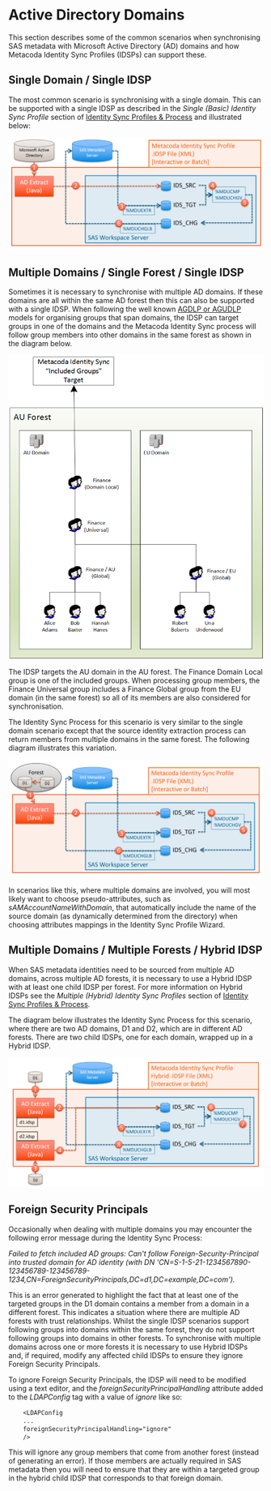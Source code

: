 # Active Directory Domains

This section describes some of the common scenarios when synchronising SAS metadata with Microsoft
Active Directory (AD) domains and how Metacoda Identity Sync Profiles (IDSPs) can support these.

## Single Domain / Single IDSP

The most common scenario is synchronising with a single domain. This can be supported with a single
IDSP as described in the *Single (Basic) Identity Sync Profile* section of
[Identity Sync Profiles & Process](idsp.md) and illustrated below:

![Identity Sync Process Diagram](img/idsync-single-ad-domain.png)

## Multiple Domains / Single Forest / Single IDSP

Sometimes it is necessary to synchronise with multiple AD domains. If these domains are all within
the same AD forest then this can also be supported with a single IDSP. When following the well
known [AGDLP or AGUDLP](https://en.wikipedia.org/wiki/AGDLP) models for organising groups that span
domains, the IDSP can target groups in one of the domains and the Metacoda Identity Sync process
will follow group members into other domains in the same forest as shown in the diagram below.
 
![Identity Sync Process Diagram](img/idsync-single-ad-forest-groups.png)

The IDSP targets the AU domain in the AU forest. The Finance Domain Local group is one of the
included groups. When processing group members, the Finance Universal group includes a Finance
Global group from the EU domain (in the same forest) so all of its members are also considered
for synchronisation.  

The Identity Sync Process for this scenario is very similar to the single domain scenario except
that the source identity extraction process can return members from multiple domains in the same
forest. The following diagram illustrates this variation.   

![Identity Sync Process Diagram](img/idsync-single-ad-forest.png)

In scenarios like this, where multiple domains are involved, you will most likely want to choose
pseudo-attributes, such as *sAMAccountNameWithDomain*, that automatically include the name of the
source domain (as dynamically determined from the directory) when choosing attributes mappings
in the Identity Sync Profile Wizard.

## Multiple Domains / Multiple Forests / Hybrid IDSP

When SAS metadata identities need to be sourced from multiple AD domains, across multiple AD
forests, it is necessary to use a Hybrid IDSP with at least one child IDSP per forest.
For more information on Hybrid IDSPs see the *Multiple (Hybrid) Identity Sync Profiles* section of
[Identity Sync Profiles & Process](idsp.md).

The diagram below illustrates the Identity Sync Process for this scenario, where there are two
AD domains, D1 and D2, which are in different AD forests. There are two child IDSPs, one for each
domain, wrapped up in a Hybrid IDSP. 

![Identity Sync Process Diagram](img/idsync-hybrid-ad-domains.png)

## Foreign Security Principals

Occasionally when dealing with multiple domains you may encounter the following error message
during the Identity Sync Process:

*Failed to fetch included AD groups: Can't follow Foreign-Security-Principal into trusted domain
for AD identity (with DN 'CN=S-1-5-21-1234567890-123456789-123456789-1234,CN=ForeignSecurityPrincipals,DC=d1,DC=example,DC=com').*

This is an error generated to highlight the fact that at least one of the targeted groups in the D1
domain contains a member from a domain in a different forest. This indicates a situation where
there are multiple AD forests with trust relationships. Whilst the single IDSP scenarios support
following groups into domains within the same forest, they do not support following groups into
domains in other forests. To synchronise with multiple domains across one or more forests it is
necessary to use Hybrid IDSPs and, if required, modify any affected child IDSPs to ensure they
ignore Foreign Security Principals.

To ignore Foreign Security Principals, the IDSP will need to be modified using a text editor, and
the *foreignSecurityPrincipalHandling* attribute added to the *LDAPConfig* tag with a value of
*ignore* like so:

        <LDAPConfig
        ...
        foreignSecurityPrincipalHandling="ignore"
        />

This will ignore any group members that come from another forest (instead of generating an error).
If those members are actually required in SAS metadata then you will need to ensure that they are
within a targeted group in the hybrid child IDSP that corresponds to that foreign domain.